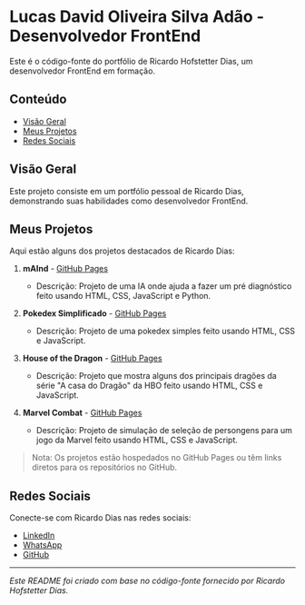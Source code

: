 # Lucas David Oliveira Silva Adão - Desenvolvedor FrontEnd

Este é o código-fonte do portfólio de Ricardo Hofstetter Dias, um desenvolvedor FrontEnd em formação.

## Conteúdo

- [Visão Geral](#visão-geral)
- [Meus Projetos](#meus-projetos)
- [Redes Sociais](#redes-sociais)

## Visão Geral

Este projeto consiste em um portfólio pessoal de Ricardo Dias, demonstrando suas habilidades como desenvolvedor FrontEnd.

## Meus Projetos

Aqui estão alguns dos projetos destacados de Ricardo Dias:

1. **mAInd** - [GitHub Pages](https://lucasdavid80.github.io/mAInd/)
   - Descrição: Projeto de uma IA onde ajuda a fazer um pré diagnóstico feito usando HTML, CSS, JavaScript e Python.
   
2. **Pokedex Simplificado** - [GitHub Pages](https://lucasdavid80.github.io/pokedex/)
   - Descrição: Projeto de uma pokedex simples feito usando HTML, CSS e JavaScript.
   
3. **House of the Dragon** - [GitHub Pages](https://lucasdavid80.github.io/House-of-the-Dragon/)
   - Descrição: Projeto que mostra alguns dos principais dragões da série "A casa do Dragão" da HBO feito usando HTML, CSS e JavaScript.
   
4. **Marvel Combat** - [GitHub Pages](https://lucasdavid80.github.io/projeto-marvel/)
   - Descrição: Projeto de simulação de seleção de persongens para um jogo da Marvel feito usando HTML, CSS e JavaScript.
   
<!-- 5. **Projeto 5** - [Placeholder](#)
   - Descrição: Projeto ainda não disponível. -->

> Nota: Os projetos estão hospedados no GitHub Pages ou têm links diretos para os repositórios no GitHub.

## Redes Sociais

Conecte-se com Ricardo Dias nas redes sociais:
- [LinkedIn](https://www.linkedin.com/in/lucas-david-b3376a206/)
- [WhatsApp](https://wa.me/55988890551)
- [GitHub](https://github.com/LucasDavid80)
<!-- - [Instagram](https://www.instagram.com/nomedousuario) -->

---

*Este README foi criado com base no código-fonte fornecido por Ricardo Hofstetter Dias.*
